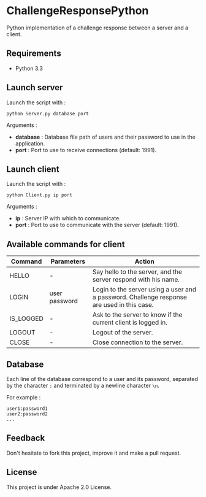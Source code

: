 ChallengeResponsePython
=======================

Python implementation of a challenge response between a server and a client.

## Requirements

* Python 3.3

## Launch server

Launch the script with :
```
python Server.py database port
```

Arguments : 
* **database** : Database file path of users and their password to use in the application.
* **port** : Port to use to receive connections (default: 1991).

## Launch client

Launch the script with :
```
python Client.py ip port
```

Arguments : 
* **ip** : Server IP with which to communicate.
* **port** : Port to use to communicate with the server (default: 1991).

## Available commands for client

Command | Parameters | Action
--- | --- | ---
HELLO | - | Say hello to the server, and the server respond with his name.
LOGIN | user password | Login to the server using a user and a password. Challenge response are used in this case.
IS_LOGGED | - | Ask to the server to know if the current client is logged in.
LOGOUT | - | Logout of the server.
CLOSE | - | Close connection to the server.

## Database

Each line of the database correspond to a user and its password, separated by the character ```:``` and terminated by a newline character ```\n```.

For example :
```
user1:password1
user2:password2
...
```
## Feedback

Don't hesitate to fork this project, improve it and make a pull request.

## License

This project is under Apache 2.0 License.
